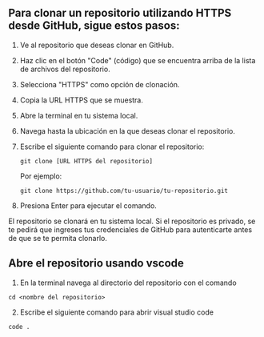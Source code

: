 

## Para clonar un repositorio utilizando HTTPS desde GitHub, sigue estos pasos:

1. Ve al repositorio que deseas clonar en GitHub.
2. Haz clic en el botón "Code" (código) que se encuentra arriba de la lista de archivos del repositorio.
3. Selecciona "HTTPS" como opción de clonación.
4. Copia la URL HTTPS que se muestra.
5. Abre la terminal en tu sistema local.
6. Navega hasta la ubicación en la que deseas clonar el repositorio.
7. Escribe el siguiente comando para clonar el repositorio:

   ```
   git clone [URL HTTPS del repositorio]
   ```

   Por ejemplo:

   ```
   git clone https://github.com/tu-usuario/tu-repositorio.git
   ```

8. Presiona Enter para ejecutar el comando.

El repositorio se clonará en tu sistema local. Si el repositorio es privado, se te pedirá que ingreses tus credenciales de GitHub para autenticarte antes de que se te permita clonarlo.


## Abre el repositorio usando vscode

1. En la terminal navega al directorio del repositorio con el comando 

```
cd <nombre del repositorio>
```

2. Escribe el siguiente comando para abrir visual studio code

```
code .
```